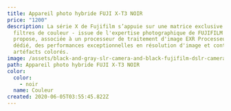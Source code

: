 ```yaml
---
title: Appareil photo hybride FUJI X-T3 NOIR
price: "1200"
description: La série X de Fujifilm s’appuie sur une matrice exclusive de
  filtres de couleur - issue de l'expertise photographique de FUJIFILM – qui
  propose, associée à un processeur de traitement d'image EXR Processeur Pro
  dédié, des performances exceptionnelles en résolution d'image et contrôle des
  artéfacts colorés.
image: /assets/black-and-gray-slr-camera-and-black-fujifilm-dslr-camera-3497065.jpg
path: Appareil photo hybride FUJI X-T3 NOIR
color:
  color:
    - noir
  name: Couleur
created: 2020-06-05T03:55:45.822Z
---
```

